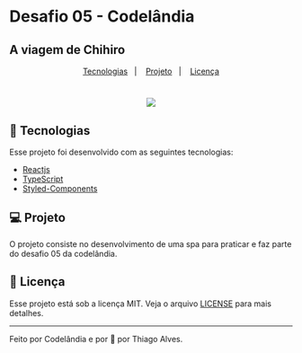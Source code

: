                                     
                 

# Desafio 05 - Codelândia
## A viagem de Chihiro
              
<p align="center">     
  <a href="#-tecnologias">Tecnologias</a>&nbsp;&nbsp;&nbsp;|&nbsp;&nbsp;&nbsp;  
  <a href="#-projeto">Projeto</a>&nbsp;&nbsp;&nbsp;|&nbsp;&nbsp;&nbsp;  
  <a href="#memo-licença">Licença</a>        
</p>                               

                                               
<!-- <p align="center">                                                          
           
  <img alt="License" src="https://img.shields.io/static/v1?label=license&message=MIT&color=15C3D6&labelColor=000000">
  <img alt="Made by" src="https://img.shields.io/static/v1?label=made_by&message=Rocketseat&color=15C3D6&labelColor=000000">

              
</p>               -->

 
<h1 align="center">      
    <img src="https://ik.imagekit.io/hld13bjzb1/Screenshot_from_2021-08-09_22-04-47_ZXbowW51h.png?updatedAt=1628557603248" >
</h1>                
      
                       
## 🚀 Tecnologias                              
       
Esse projeto foi desenvolvido com as seguintes tecnologias:
  
 
- [Reactjs](https://reactjs.org/)  
- [TypeScript](https://www.typescriptlang.org/)  
- [Styled-Components](https://styled-components.com/)
 
  
   
## 💻 Projeto            

O projeto consiste no desenvolvimento de uma spa para praticar e faz parte do desafio 05 da codelândia. 

 
        
 
## :memo: Licença

Esse projeto está sob a licença MIT. Veja o arquivo [LICENSE](LICENSE.md) para mais detalhes.

---

Feito por Codelândia e por 💜 por Thiago Alves.

